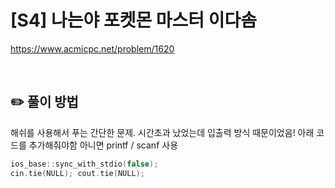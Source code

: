 # [S4] 나는야 포켓몬 마스터 이다솜

https://www.acmicpc.net/problem/1620

</br>

## ✏️ 풀이 방법
해쉬를 사용해서 푸는 간단한 문제.
시간초과 났었는데 입출력 방식 때문이었음!
아래 코드를 추가해줘야함 아니면 printf / scanf 사용
```c++
ios_base::sync_with_stdio(false);
cin.tie(NULL); cout.tie(NULL);
```
<br/>

